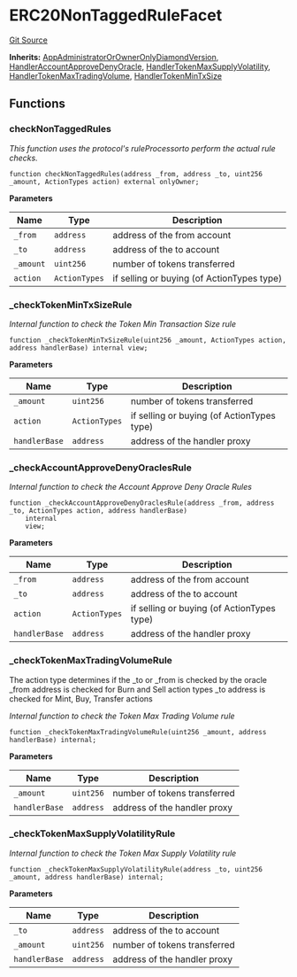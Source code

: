 # ERC20NonTaggedRuleFacet
[Git Source](https://github.com/thrackle-io/tron/blob/5f7e8f952b779123753dfeb3491892f00fd8b936/src/client/token/handler/diamond/ERC20NonTaggedRuleFacet.sol)

**Inherits:**
[AppAdministratorOrOwnerOnlyDiamondVersion](/src/client/token/handler/common/AppAdministratorOrOwnerOnlyDiamondVersion.sol/contract.AppAdministratorOrOwnerOnlyDiamondVersion.md), [HandlerAccountApproveDenyOracle](/src/client/token/handler/ruleContracts/HandlerAccountApproveDenyOracle.sol/contract.HandlerAccountApproveDenyOracle.md), [HandlerTokenMaxSupplyVolatility](/src/client/token/handler/ruleContracts/HandlerTokenMaxSupplyVolatility.sol/contract.HandlerTokenMaxSupplyVolatility.md), [HandlerTokenMaxTradingVolume](/src/client/token/handler/ruleContracts/HandlerTokenMaxTradingVolume.sol/contract.HandlerTokenMaxTradingVolume.md), [HandlerTokenMinTxSize](/src/client/token/handler/ruleContracts/HandlerTokenMinTxSize.sol/contract.HandlerTokenMinTxSize.md)


## Functions
### checkNonTaggedRules

*This function uses the protocol's ruleProcessorto perform the actual rule checks.*


```solidity
function checkNonTaggedRules(address _from, address _to, uint256 _amount, ActionTypes action) external onlyOwner;
```
**Parameters**

|Name|Type|Description|
|----|----|-----------|
|`_from`|`address`|address of the from account|
|`_to`|`address`|address of the to account|
|`_amount`|`uint256`|number of tokens transferred|
|`action`|`ActionTypes`|if selling or buying (of ActionTypes type)|


### _checkTokenMinTxSizeRule

*Internal function to check the Token Min Transaction Size rule*


```solidity
function _checkTokenMinTxSizeRule(uint256 _amount, ActionTypes action, address handlerBase) internal view;
```
**Parameters**

|Name|Type|Description|
|----|----|-----------|
|`_amount`|`uint256`|number of tokens transferred|
|`action`|`ActionTypes`|if selling or buying (of ActionTypes type)|
|`handlerBase`|`address`|address of the handler proxy|


### _checkAccountApproveDenyOraclesRule

*Internal function to check the Account Approve Deny Oracle Rules*


```solidity
function _checkAccountApproveDenyOraclesRule(address _from, address _to, ActionTypes action, address handlerBase)
    internal
    view;
```
**Parameters**

|Name|Type|Description|
|----|----|-----------|
|`_from`|`address`|address of the from account|
|`_to`|`address`|address of the to account|
|`action`|`ActionTypes`|if selling or buying (of ActionTypes type)|
|`handlerBase`|`address`|address of the handler proxy|


### _checkTokenMaxTradingVolumeRule

The action type determines if the _to or _from is checked by the oracle
_from address is checked for Burn and Sell action types
_to address is checked  for Mint, Buy, Transfer actions

*Internal function to check the Token Max Trading Volume rule*


```solidity
function _checkTokenMaxTradingVolumeRule(uint256 _amount, address handlerBase) internal;
```
**Parameters**

|Name|Type|Description|
|----|----|-----------|
|`_amount`|`uint256`|number of tokens transferred|
|`handlerBase`|`address`|address of the handler proxy|


### _checkTokenMaxSupplyVolatilityRule

*Internal function to check the Token Max Supply Volatility rule*


```solidity
function _checkTokenMaxSupplyVolatilityRule(address _to, uint256 _amount, address handlerBase) internal;
```
**Parameters**

|Name|Type|Description|
|----|----|-----------|
|`_to`|`address`|address of the to account|
|`_amount`|`uint256`|number of tokens transferred|
|`handlerBase`|`address`|address of the handler proxy|


